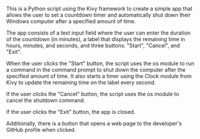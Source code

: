 This is a Python script using the Kivy framework to create a simple app that allows the user to set a countdown timer and automatically shut down their Windows computer after a specified amount of time.

The app consists of a text input field where the user can enter the duration of the countdown (in minutes), a label that displays the remaining time in hours, minutes, and seconds, and three buttons: "Start", "Cancel", and "Exit".

When the user clicks the "Start" button, the script uses the os module to run a command in the command prompt to shut down the computer after the specified amount of time. It also starts a timer using the Clock module from Kivy to update the remaining time on the label every second.

If the user clicks the "Cancel" button, the script uses the os module to cancel the shutdown command.

If the user clicks the "Exit" button, the app is closed.

Additionally, there is a button that opens a web page to the developer's GitHub profile when clicked.
